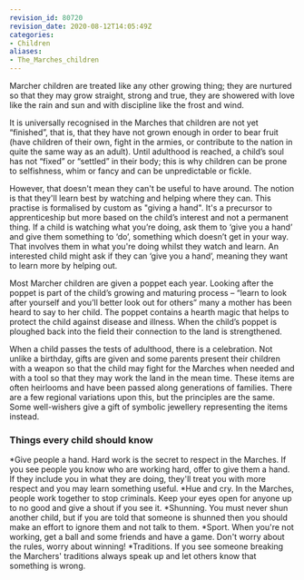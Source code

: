 ```yaml
---
revision_id: 80720
revision_date: 2020-08-12T14:05:49Z
categories:
- Children
aliases:
- The_Marches_children
---
```



Marcher children are treated like any other growing thing; they are nurtured so that they may grow straight, strong and true, they are showered with love like the rain and sun and with discipline like the frost and wind.

It is universally recognised in the Marches that children are not yet “finished”, that is, that they have not grown enough in order to bear fruit (have children of their own, fight in the armies, or contribute to the nation in quite the same way as an adult). Until adulthood is reached, a child’s soul has not “fixed” or “settled” in their body; this is why children can be prone to selfishness, whim or fancy and can be unpredictable or fickle. 

However, that doesn't mean they can't be useful to have around. The notion is that they'll learn best by watching and helping where they can. This practise is formalised by custom as "giving a hand". It's a precursor to apprenticeship but more based on the child’s interest and not a permanent thing. If a child is watching what you’re doing, ask them to ‘give you a hand’ and give them something to ‘do’, something which doesn’t get in your way. That involves them in what you're doing whilst they watch and learn. An interested child might ask if they can ‘give you a hand’, meaning they want to learn more by helping out.

Most Marcher children are given a poppet each year. Looking after the poppet is part of the child’s growing and maturing process – “learn to look after yourself and you’ll better look out for others” many a mother has been heard to say to her child. The poppet contains a hearth magic that helps to protect the child against disease and illness. When the child’s poppet is ploughed back into the field their connection to the land is strengthened.

When a child passes the tests of adulthood, there is a celebration. Not unlike a birthday, gifts are given and some parents present their children with a weapon so that the child may fight for the Marches when needed and with a tool so that they may work the land in the mean time. These items are often heirlooms and have been passed along generations of families. There are a few regional variations upon this, but the principles are the same. Some well-wishers give a gift of symbolic jewellery representing the items instead.

### Things every child should know
*Give people a hand. Hard work is the secret to respect in the Marches. If you see people you know who are working hard, offer to give them a hand. If they include you in what they are doing, they'll treat you with more respect and you may learn something useful.
*Hue and cry. In the Marches, people work together to stop criminals. Keep your eyes open for anyone up to no good and give a shout if you see it.
*Shunning. You must never shun another child, but if you are told that someone is shunned then you should make an effort to ignore them and not talk to them.
*Sport. When you're not working, get a ball and some friends and have a game. Don't worry about the rules, worry about winning!
*Traditions. If you see someone breaking the Marchers' traditions always speak up and let others know that something is wrong. 


